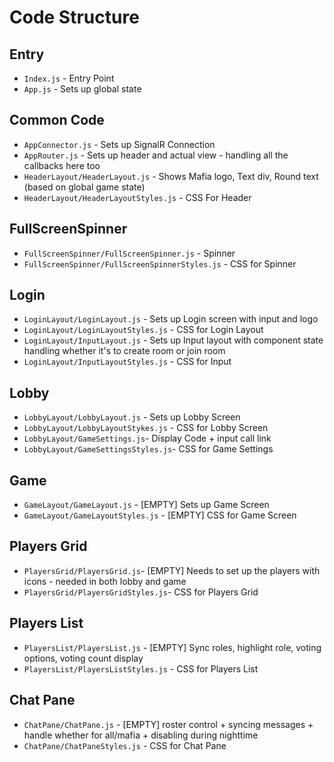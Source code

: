 # Code Structure
## Entry
- `Index.js` - Entry Point
- `App.js` - Sets up global state

## Common Code
- `AppConnector.js` - Sets up SignalR Connection
- `AppRouter.js` - Sets up header and actual view - handling all the callbacks here too
- `HeaderLayout/HeaderLayout.js` -  Shows Mafia logo, Text div, Round text (based on global game state)
- `HeaderLayout/HeaderLayoutStyles.js` -  CSS For Header

## FullScreenSpinner
- `FullScreenSpinner/FullScreenSpinner.js` -  Spinner
- `FullScreenSpinner/FullScreenSpinnerStyles.js` -  CSS for Spinner

## Login
- `LoginLayout/LoginLayout.js` -  Sets up Login screen with input and logo
- `LoginLayout/LoginLayoutStyles.js` -  CSS for Login Layout
- `LoginLayout/InputLayout.js` -  Sets up Input layout with component state handling whether it's to create room or join room
- `LoginLayout/InputLayoutStyles.js` -  CSS for Input

## Lobby
- `LobbyLayout/LobbyLayout.js` -  Sets up Lobby Screen
- `LobbyLayout/LobbyLayoutStykes.js` -  CSS for Lobby Screen
- `LobbyLayout/GameSettings.js`-  Display Code + input call link
- `LobbyLayout/GameSettingsStyles.js`-  CSS for Game Settings

## Game
- `GameLayout/GameLayout.js` - [EMPTY] Sets up Game Screen
- `GameLayout/GameLayoutStyles.js` - [EMPTY] CSS for Game Screen

## Players Grid
- `PlayersGrid/PlayersGrid.js`- [EMPTY] Needs to set up the players with icons - needed in both lobby and game
- `PlayersGrid/PlayersGridStyles.js`-  CSS for Players Grid

## Players List
- `PlayersList/PlayersList.js` - [EMPTY] Sync roles, highlight role, voting options, voting count display
- `PlayersList/PlayersListStyles.js` -  CSS for Players List

## Chat Pane
- `ChatPane/ChatPane.js` - [EMPTY] roster control + syncing messages + handle whether for all/mafia + disabling during nighttime
- `ChatPane/ChatPaneStyles.js` -  CSS for Chat Pane

